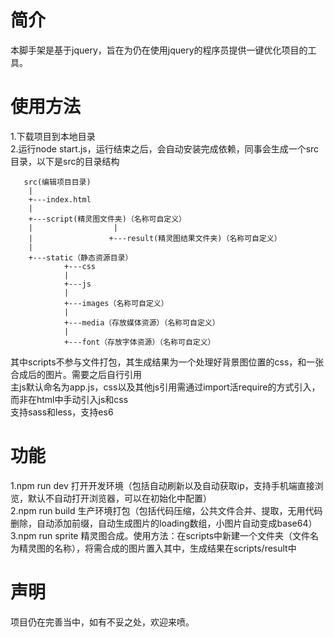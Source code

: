 # 简介
本脚手架是基于jquery，旨在为仍在使用jquery的程序员提供一键优化项目的工具。
# 使用方法
1.下载项目到本地目录  
2.运行node start.js，运行结束之后，会自动安装完成依赖，同事会生成一个src目录，以下是src的目录结构  
 

       src(编辑项目目录)
        |
        +---index.html
        |
        +---script(精灵图文件夹)（名称可自定义）
        |                  |
        |                 +---result(精灵图结果文件夹)（名称可自定义）
        |
        +---static（静态资源目录）
                +---css
                |
                +---js
                |
                +---images（名称可自定义）
                |
                +---media（存放媒体资源）（名称可自定义）
                |
                +---font（存放字体资源）（名称可自定义）
其中scripts不参与文件打包，其生成结果为一个处理好背景图位置的css，和一张合成后的图片。需要之后自行引用  
主js默认命名为app.js，css以及其他js引用需通过import活require的方式引入，而非在html中手动引入js和css  
支持sass和less，支持es6
# 功能
1.npm run dev 打开开发环境（包括自动刷新以及自动获取ip，支持手机端直接浏览，默认不自动打开浏览器，可以在初始化中配置）  
2.npm run build 生产环境打包（包括代码压缩，公共文件合并、提取，无用代码删除，自动添加前缀，自动生成图片的loading数组，小图片自动变成base64）  
3.npm run sprite 精灵图合成。使用方法：在scripts中新建一个文件夹（文件名为精灵图的名称），将需合成的图片置入其中，生成结果在scripts/result中  
# 声明
项目仍在完善当中，如有不妥之处，欢迎来喷。
